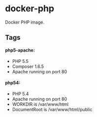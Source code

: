 # docker-php
Docker PHP image.

## Tags

#### php5-apache: 
- PHP 5.5
- Composer 1.6.5
- Apache running on port 80

#### php54: 
- PHP 5.4
- Apache running on port 80
- WORKDIR is /var/www/html
- DocumentRoot is /var/www/html/public
